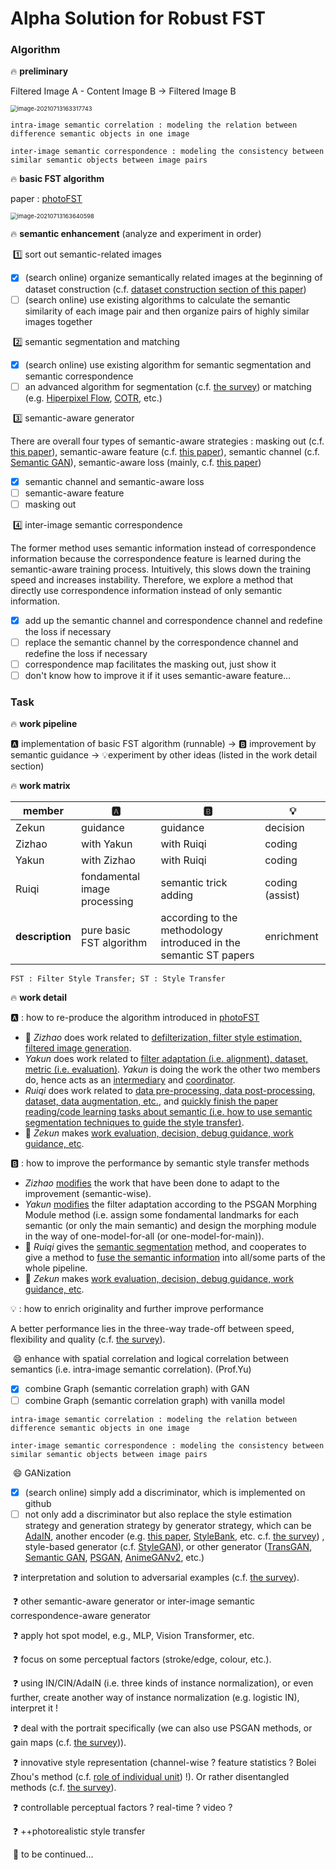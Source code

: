 # Alpha Solution for Robust FST

### Algorithm

:fire: **preliminary**

Filtered Image A - Content Image B $\rightarrow$ Filtered Image B

<img src="C:\Users\ZenMoore\AppData\Roaming\Typora\typora-user-images\image-20210713163317743.png" alt="image-20210713163317743" style="zoom:67%;" />

`intra-image semantic correlation : modeling the relation between difference semantic objects in one image `

`inter-image semantic correspondence : modeling the consistency between similar semantic objects between image pairs` 

:fire: **basic FST algorithm**

paper : [photoFST](https://arxiv.org/abs/2007.07925)

<img src="C:\Users\ZenMoore\AppData\Roaming\Typora\typora-user-images\image-20210713163640598.png" alt="image-20210713163640598" style="zoom:67%;" />

:fire: **semantic enhancement** (analyze and experiment in order)

​	:one: sort out semantic-related images

- [x] (search online) organize semantically related images at the beginning of dataset construction (c.f. [dataset construction section of this paper](https://www.sciencedirect.com/science/article/pii/S0925231220305920))
- [ ] (search online) use existing algorithms to calculate the semantic similarity of each image pair and then organize pairs of highly similar images together

​	:two: semantic segmentation and matching

- [x] (search online) use existing algorithm for semantic segmentation and semantic correspondence
- [ ] an advanced algorithm for segmentation (c.f. [the survey](https://ieeexplore.ieee.org/document/9356353)) or matching (e.g. [Hiperpixel Flow](https://arxiv.org/pdf/1908.06537.pdf), [COTR](https://arxiv.org/abs/2103.14167), etc.)

​	:three: semantic-aware generator

There are overall four types of semantic-aware strategies : masking out (c.f. [this paper](http://www.bmva.org/bmvc/2016/papers/paper008/index.html)), semantic-aware feature (c.f. [this paper](https://www.sciencedirect.com/science/article/pii/S0893608020301982)), semantic channel (c.f. [Semantic GAN](https://ieeexplore.ieee.org/document/8784957)), semantic-aware loss (mainly, c.f. [this paper](https://www.sciencedirect.com/science/article/pii/S0925231220305920 ))

- [x] semantic channel and semantic-aware loss
- [ ] semantic-aware feature
- [ ] masking out

​	:four: inter-image semantic correspondence

The former method uses semantic information instead of correspondence information because the correspondence feature is learned during the semantic-aware training process. Intuitively, this slows down the training speed and increases instability. Therefore, we explore a method that directly use correspondence information instead of only semantic information.

- [x] add up the semantic channel and correspondence channel and redefine the loss if necessary
- [ ] replace the semantic channel by the correspondence channel and redefine the loss if necessary
- [ ] correspondence map facilitates the masking out, just show it
- [ ] don't know how to improve it if it uses semantic-aware feature...

### Task

:fire: **work pipeline**

:a: implementation of basic FST algorithm (runnable) $\to$ :b: improvement by semantic guidance $\to$ :bulb:experiment by other ideas (listed in the work detail section)

:fire: **work matrix**

| member          | :a:                          | :b:                                                          | :bulb:          |
| --------------- | ---------------------------- | ------------------------------------------------------------ | --------------- |
| Zekun           | guidance                     | guidance                                                     | decision        |
| Zizhao          | with Yakun                   | with Ruiqi                                                   | coding          |
| Yakun           | with Zizhao                  | with Ruiqi                                                   | coding          |
| Ruiqi           | fondamental image processing | semantic trick adding                                        | coding (assist) |
| **description** | pure basic FST algorithm     | according to the methodology introduced in the semantic ST papers | enrichment      |

`FST : Filter Style Transfer; ST : Style Transfer`

:fire: **work detail**

:a: : how to re-produce the algorithm introduced in [photoFST](https://arxiv.org/abs/2007.07925)

- :star2: *Zizhao* does work related to <u>defilterization, filter style estimation, filtered image generation</u>.
- *Yakun* does work related to <u>filter adaptation (i.e. alignment), dataset, metric (i.e. evaluation)</u>. *Yakun* is doing the work the other two members do, hence acts as an <u>intermediary</u> and <u>coordinator</u>.
- *Ruiqi* does work related to <u>data pre-processing, data post-processing, dataset, data augmentation, etc.</u>, and <u>quickly finish the paper reading/code learning tasks about semantic (i.e. how to use semantic segmentation techniques to guide the style transfer)</u>.
- :star2: *Zekun* makes <u>work evaluation, decision, debug guidance, work guidance, etc</u>.

:b: : how to improve the performance by semantic style transfer methods

- *Zizhao* <u>modifies</u> the work that have been done to adapt to the improvement (semantic-wise).
- *Yakun* <u>modifies</u> the filter adaptation according to the PSGAN Morphing Module method (i.e. assign some fondamental landmarks for each semantic (or only the main semantic) and design the morphing module in the way of one-model-for-all (or one-model-for-main)).
- :star2: *Ruiqi* gives the <u>semantic segmentation</u> method, and cooperates to give a method to <u>fuse the semantic information</u> into all/some parts of the whole pipeline.
- :star2: *Zekun* makes <u>work evaluation, decision, debug guidance, work guidance, etc</u>.

:bulb: : how to enrich originality and further improve performance

A better performance lies in the three-way trade-off between speed, flexibility and quality (c.f. [the survey](https://ieeexplore.ieee.org/stamp/stamp.jsp?tp=&arnumber=8732370&tag=1)).

​	:smile: enhance with spatial correlation and logical correlation between semantics (i.e. intra-image semantic correlation). (Prof.Yu)

- [x] combine Graph (semantic correlation graph) with GAN
- [ ] combine Graph (semantic correlation graph) with vanilla model

`intra-image semantic correlation : modeling the relation between difference semantic objects in one image `

`inter-image semantic correspondence : modeling the consistency between similar semantic objects between image pairs` 

​	:smile: GANization

- [x] (search online) simply add a discriminator, which is implemented on github
- [ ] not only add a discriminator but also replace the style estimation strategy and generation strategy by generator strategy, which can be [AdaIN](https://arxiv.org/pdf/1703.06868.pdf), another encoder (e.g. [this paper](https://www.sciencedirect.com/science/article/pii/S0925231220305920?via%3Dihub), [StyleBank](https://arxiv.org/pdf/1703.09210.pdf), etc. c.f. [the survey](https://ieeexplore.ieee.org/stamp/stamp.jsp?tp=&arnumber=8732370&tag=1)) , style-based generator (c.f. [StyleGAN](https://ieeexplore.ieee.org/document/8953766)), or other generator ([TransGAN](https://arxiv.org/abs/2102.07074), [Semantic GAN](https://ieeexplore.ieee.org/stamp/stamp.jsp?tp=&arnumber=8784957), [PSGAN](https://arxiv.org/abs/1909.06956), [AnimeGANv2](https://tachibanayoshino.github.io/AnimeGANv2/), etc.)

​	:question: interpretation and solution to adversarial examples (c.f. [the survey](https://ieeexplore.ieee.org/stamp/stamp.jsp?tp=&arnumber=8732370&tag=1)).

​	:question: other semantic-aware generator or inter-image semantic correspondence-aware generator

​	:question: apply hot spot model, e.g., MLP, Vision Transformer, etc.

​	:question: focus on some perceptual factors (stroke/edge, colour, etc.).

​	:question: using IN/CIN/AdaIN (i.e. three kinds of instance normalization), or even further, create another way of instance normalization (e.g. logistic IN), interpret it !

​	:question: deal with the portrait specifically (we can also use PSGAN methods, or gain maps (c.f. [the survey](https://ieeexplore.ieee.org/stamp/stamp.jsp?tp=&arnumber=8732370&tag=1))).

​	:question: innovative style representation (channel-wise ? feature statistics ? Bolei Zhou's method (c.f. [role of 		individual unit](https://www.pnas.org/content/117/48/30071)) !). Or rather disentangled methods (c.f. [the survey](https://ieeexplore.ieee.org/stamp/stamp.jsp?tp=&arnumber=8732370&tag=1)).

​	:question: controllable perceptual factors ? real-time ? video ?

​	:question: ++photorealistic style transfer

​	:thinking: to be continued...